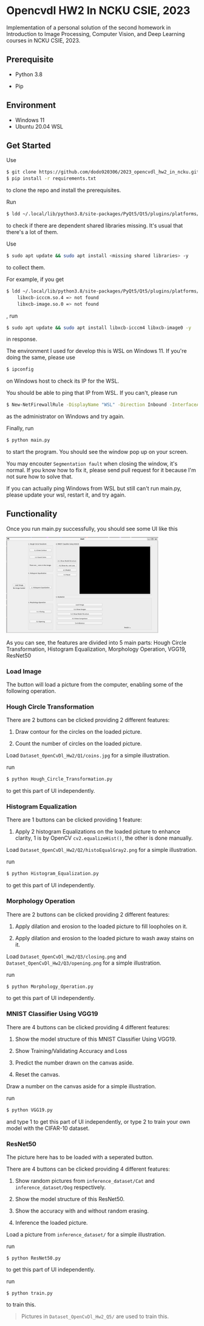 # Opencvdl HW2 In NCKU CSIE, 2023

Implementation of a personal solution of the second homework in Introduction to Image Processing, Computer Vision, and Deep Learning courses in NCKU CSIE, 2023.

## Prerequisite

* Python 3.8

* Pip

## Environment

* Windows 11
* Ubuntu 20.04 WSL

## Get Started

Use

```bash
$ git clone https://github.com/dodo920306/2023_opencvdl_hw2_in_ncku.git
$ pip install -r requirements.txt
```

to clone the repo and install the prerequisites.

Run

```bash
$ ldd ~/.local/lib/python3.8/site-packages/PyQt5/Qt5/plugins/platforms/libqxcb.so | grep "not found"
```

to check if there are dependent shared libraries missing. It's usual that there's a lot of them.

Use

```bash
$ sudo apt update && sudo apt install <missing shared libraries> -y
```

to collect them.

For example, if you get

```bash
$ ldd ~/.local/lib/python3.8/site-packages/PyQt5/Qt5/plugins/platforms/libqxcb.so | grep "not found"
    libxcb-icccm.so.4 => not found
    libxcb-image.so.0 => not found
```

, run

```bash
$ sudo apt update && sudo apt install libxcb-icccm4 libxcb-image0 -y
```

in response.

The environment I used for develop this is WSL on Windows 11. If you're doing the same, please use

```bash
$ ipconfig
```

on Windows host to check its IP for the WSL.

You should be able to ping that IP from WSL. If you can't, please run

```bash
$ New-NetFirewallRule -DisplayName "WSL" -Direction Inbound -InterfaceAlias "vEthernet (WSL)" -Action Allow
```

as the administrator on Windows and try again.

Finally, run

```bash
$ python main.py
```

to start the program. You should see the window pop up on your screen.

You may encouter `Segmentation fault` when closing the window, it's normal. If you know how to fix it, please send pull request for it because I'm not sure how to solve that.

If you can actually ping Windows from WSL but still can't run main.py, please update your wsl, restart it, and try again.

## Functionality

Once you run main.py successfully, you should see some UI like this

<img src="image.png" width="400"/>

As you can see, the features are divided into 5 main parts: Hough Circle Transformation, Histogram Equalization, Morphology Operation, VGG19, ResNet50

### Load Image

The button will load a picture from the computer, enabling some of the following operation.

### Hough Circle Transformation

There are 2 buttons can be clicked providing 2 different features:

1. Draw contour for the circles on the loaded picture.

2. Count the number of circles on the loaded picture.

Load `Dataset_OpenCvDl_Hw2/Q1/coins.jpg` for a simple illustration.

run

```bash
$ python Hough_Circle_Transformation.py
```

to get this part of UI independently.

### Histogram Equalization

There are 1 buttons can be clicked providing 1 feature:

1. Apply 2 histogram Equalizations on the loaded picture to enhance clarity, 1 is by OpenCV `cv2.equalizeHist()`, the other is done manually.

Load `Dataset_OpenCvDl_Hw2/Q2/histoEqualGray2.png` for a simple illustration.

run

```bash
$ python Histogram_Equalization.py
```

to get this part of UI independently.


### Morphology Operation

There are 2 buttons can be clicked providing 2 different features:

1. Apply dilation and erosion to the loaded picture to fill loopholes on it.

2. Apply dilation and erosion to the loaded picture to wash away stains on it.

Load `Dataset_OpenCvDl_Hw2/Q3/closing.png` and `Dataset_OpenCvDl_Hw2/Q3/opening.png` for a simple illustration.

run

```bash
$ python Morphology_Operation.py
```

to get this part of UI independently.

### MNIST Classifier Using VGG19

There are 4 buttons can be clicked providing 4 different features:

1. Show the model structure of this MNIST Classifier Using VGG19.

2. Show Training/Validating Accuracy and Loss

3. Predict the number drawn on the canvas aside.

4. Reset the canvas.

Draw a number on the canvas aside for a simple illustration.

run

```bash
$ python VGG19.py
```

and type 1 to get this part of UI independently, or type 2 to train your own model with the CIFAR-10 dataset.

### ResNet50

The picture here has to be loaded with a seperated button.

There are 4 buttons can be clicked providing 4 different features:

1. Show random pictures from `inference_dataset/Cat` and `inference_dataset/Dog` respectively.

2. Show the model structure of this ResNet50.

3. Show the accuracy with and without random erasing.

4. Inference the loaded picture.

Load a picture from `inference_dataset/` for a simple illustration.

run

```
$ python ResNet50.py
```

to get this part of UI independently.

run

```
$ python train.py
```

to train this.

> Pictures in `Dataset_OpenCvDl_Hw2_Q5/` are used to train this.
